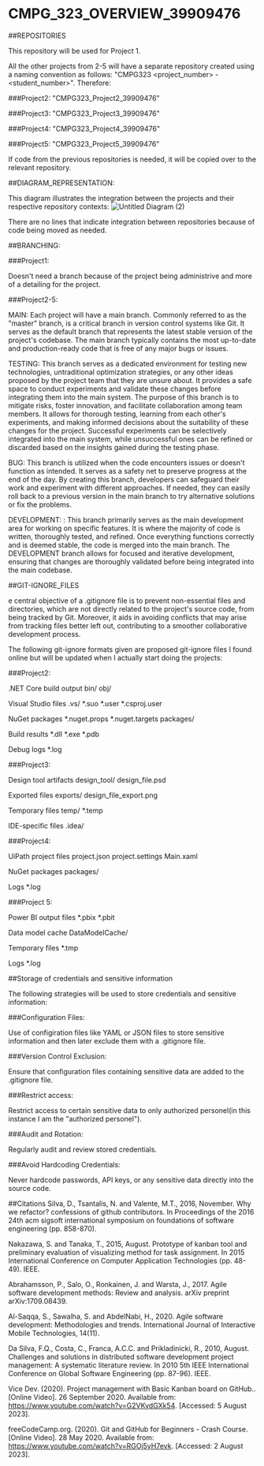 # CMPG_323_OVERVIEW_39909476
##REPOSITORIES

This repository will be used for Project 1.

All the other projects from 2-5 will have a separate repository created using a naming convention as follows: "CMPG323 <project_number> - <student_number>".
Therefore:

###Project2: "CMPG323_Project2_39909476"

###Project3: "CMPG323_Project3_39909476"

###Project4: "CMPG323_Project4_39909476"

###Project5: "CMPG323_Project5_39909476"

If code from the previous repositories is needed, it will be copied over to the relevant repository.

##DIAGRAM_REPRESENTATION:

This diagram illustrates the integration between the projects and their respective repository contexts:
![Untitled Diagram (2)](https://github.com/XoXoTheFrozenFox/CMPG_323_OVERVIEW_39909476/assets/104361159/f8712671-a24b-47cc-88b1-34d9bdc239d2)

There are no lines that indicate integration between repositories because of code being moved as needed.

##BRANCHING:

###Project1:

Doesn't need a branch because of the project being administrive and more of a detailing for the project.

###Project2-5:

MAIN: Each project will have a main branch. Commonly referred to as the "master" branch, is a critical branch in version control systems like Git. It serves as the default branch that represents the latest stable version of the project's codebase. The main branch typically contains the most up-to-date and production-ready code that is free of any major bugs or issues.

TESTING: This branch serves as a dedicated environment for testing new technologies, untraditional optimization strategies, or any other ideas proposed by the project team that they are unsure about. It provides a safe space to conduct experiments and validate these changes before integrating them into the main system. The purpose of this branch is to mitigate risks, foster innovation, and facilitate collaboration among team members. It allows for thorough testing, learning from each other's experiments, and making informed decisions about the suitability of these changes for the project. Successful experiments can be selectively integrated into the main system, while unsuccessful ones can be refined or discarded based on the insights gained during the testing phase.

BUG: This branch is utilized when the code encounters issues or doesn't function as intended. It serves as a safety net to preserve progress at the end of the day. By creating this branch, developers can safeguard their work and experiment with different approaches. If needed, they can easily roll back to a previous version in the main branch to try alternative solutions or fix the problems.

DEVELOPMENT: : This branch primarily serves as the main development area for working on specific features. It is where the majority of code is written, thoroughly tested, and refined. Once everything functions correctly and is deemed stable, the code is merged into the main branch. The DEVELOPMENT branch allows for focused and iterative development, ensuring that changes are thoroughly validated before being integrated into the main codebase.


##GIT-IGNORE_FILES

e central objective of a .gitignore file is to prevent non-essential files and directories, which are not directly related to the project's source code, from being tracked by Git. Moreover, it aids in avoiding conflicts that may arise from tracking files better left out, contributing to a smoother collaborative development process.

The following git-ignore formats given are proposed git-ignore files I found online but will be updated when I actually start doing the projects:

###Project2:

.NET Core build output
bin/
obj/

Visual Studio files
.vs/
*.suo
*.user
*.csproj.user

NuGet packages
*.nuget.props
*.nuget.targets
packages/

Build results
*.dll
*.exe
*.pdb

Debug logs
*.log

###Project3:

Design tool artifacts
design_tool/
design_file.psd

Exported files
exports/
design_file_export.png

Temporary files
temp/
*.temp

IDE-specific files
.idea/

###Project4:

UiPath project files
project.json
project.settings
Main.xaml

NuGet packages
packages/

Logs
*.log

###Project 5:

Power BI output files
*.pbix
*.pbit

Data model cache
DataModelCache/

Temporary files
*.tmp

Logs
*.log

##Storage of credentials and sensitive information

The following strategies will be used to store credentials and sensitive information:

###Configuration Files: 

Use of configiration files like YAML or JSON files to store sensitive information and then later exclude them with a .gitignore file.

###Version Control Exclusion: 

Ensure that configuration files containing sensitive data are added to the .gitignore file.

###Restrict access: 

Restrict access to certain sensitive data to only authorized personel(in this instance I am the "authorized personel").

###Audit and Rotation: 

Regularly audit and review stored credentials. 

###Avoid Hardcoding Credentials:

Never hardcode passwords, API keys, or any sensitive data directly into the source code.

##Citations
Silva, D., Tsantalis, N. and Valente, M.T., 2016, November. Why we refactor? confessions of github contributors. In Proceedings of the 2016 24th acm sigsoft international symposium on foundations of software engineering (pp. 858-870).

Nakazawa, S. and Tanaka, T., 2015, August. Prototype of kanban tool and preliminary evaluation of visualizing method for task assignment. In 2015 International Conference on Computer Application Technologies (pp. 48-49). IEEE.

Abrahamsson, P., Salo, O., Ronkainen, J. and Warsta, J., 2017. Agile software development methods: Review and analysis. arXiv preprint arXiv:1709.08439.

Al-Saqqa, S., Sawalha, S. and AbdelNabi, H., 2020. Agile software development: Methodologies and trends. International Journal of Interactive Mobile Technologies, 14(11).

Da Silva, F.Q., Costa, C., Franca, A.C.C. and Prikladinicki, R., 2010, August. Challenges and solutions in distributed software development project management: A systematic literature review. In 2010 5th IEEE International Conference on Global Software Engineering (pp. 87-96). IEEE.

Vice Dev. (2020). Project management with Basic Kanban board on GitHub.. [Online Video]. 26 September 2020. Available from: https://www.youtube.com/watch?v=G2VKydGXk54. [Accessed: 5 August 2023].

freeCodeCamp.org. (2020). Git and GitHub for Beginners - Crash Course. [Online Video]. 28 May 2020. Available from: https://www.youtube.com/watch?v=RGOj5yH7evk. [Accessed: 2 August 2023].

